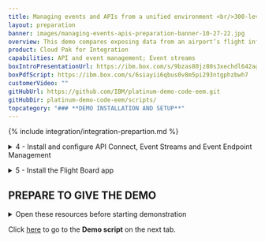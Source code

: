 ```yaml
---
title: Managing events and APIs from a unified environment <br/>300-level live demo
layout: preparation
banner: images/managing-events-apis-preparation-banner-10-27-22.jpg
overview: This demo compares exposing data from an airport’s flight information system over REST APIs and over an event stream. A flight information board will get flight data using a traditional REST API. We will then show how a new event stream for flight information on can be easily made available to the developers of an airline mobile application. This will enable the mobile app to receive flight delays the moment they occur, resulting in an improved and more marketable experience.
product: Cloud Pak for Integration
capabilities: API and event management; Event streams
boxIntroPresentationUrl: https://ibm.box.com/s/9bzas80jz80s3xechdl642ag80f4qjuz
boxPdfScript: https://ibm.box.com/s/6siayii6qbus0v8m5pi293ntgphzbwh7
customerVideo: ""
gitHubUrl: https://github.com/IBM/platinum-demo-code-eem.git
gitHubDir: platinum-demo-code-eem/scripts/
topcategory: "### **DEMO INSTALLATION AND SETUP**"
---
```


{% include integration/integration-prepartion.md %}

<span id="installDemo"></span>

<details markdown="1">

<summary>4 - Install and configure API Connect, Event Streams and Event Endpoint Management</summary>

1. In this directory you will see the following two files required to set up the demo:<br/>

   **setup-software.sh** - Sets up EEM and Event Streams<br/>
   **setup-app.sh** - Sets up the Flight Board application

2. These scripts require a utility called jq. If you don't have it, follow the installation steps described in this <a href="https://jqlang.github.io/jq/download/" target="_blank" rel="noreferrer">page</a>, based on your operating system. 

3. Run the following command:<br/>
   ```
       ./setup-software.sh cp4i
   ```
    This could take 30-45 minutes to complete. It will be complete when API Connect, Event Endpoint Management and IBM Event Streams have been installed.<br/><br/>The Platform Navigator and Event Streams UI endpoints are displayed at the end of the script for convenience. These will be used later.<br/>

4. Navigate to the Event Stream UI outputted in the previous step.
<br/><img src="images/prep-image201.png" width="800" /><br/>

5. Log in with the username **admin** and the password you created in step 2.5. This opens **IBM Event Steams**.<br/><img src="images/prep-image202.png" width="800" /><br/>

6. Select the **Topics** (1) icon, then click **Create topic** (2).<br/><img src="images/prep-image203.png" width="800" /><br/>

7. Specify **flight-delays** (1) as the **Topic name** and select **Next** (2).<br/><img src="images/prep-image204.png" width="800" /><br/>

8. Click **Next**.<br/><img src="images/prep-image205.png" width="800" /><br/>

9. Click **Next**.<br/><img src="images/prep-image206.png" width="800" /><br/>

10. Click **Create topic**.<br/><img src="images/prep-image207.png" width="800" /><br/>

11. Click on **Connect to this cluster**. <br/><img src="images/prep-image207-1.png" width="800" /><br/>

12. Click on **Internal** (1) and copy the URL (2). <br/><img src="images/prep-image207-2.png" width="800" /><br/>

13. Open a browser window and go to the **Event Endpoint Management URL**.<br/><img src="images/prep-image208-1.png" width="800" /><br/><br/><inline-notification text="If you are using Chrome, you may see a certificate error when accessing the page. To bypass this, type <strong>thisisunsafe</strong> and press return."></inline-notification><br/><br/>

14. Log in with the username **eem-admin** and the password **passw0rd**. <br/><img src="images/prep-image208-2.png" width="800" /><br/>

15. Click on the **Topics** (1) icon and select **Add topic** (2). <br/><img src="images/prep-image208-3.png" width="800" /><br/>

16. Click **Add new cluster**. <br/><img src="images/prep-image208-4.png" width="800" /><br/>

17. Enter **ibm-event-streams** (1) for the cluster name and click **Next** (2). <br/><img src="images/prep-image208-5.png" width="800" /><br/>

18. Paste the URL from step 10 into the text box (1) and click **Next** (2). <br/><img src="images/prep-image208-6.png" width="800" /><br/>

19. Click **Add cluster**. <br/><img src="images/prep-image208-7.png" width="800" /><br/>

20. Check **ibm-event-streams** (1) and click **Next**. <br/><img src="images/prep-image208-8.png" width="800" /><br/>

21. Check **flight-delays** (1) and click **Add Topic**. <br/><img src="images/prep-image208-9.png" width="800" /><br/>

22. Click on **flight-delays**. <br/><img src="images/prep-image208-10.png" width="800" /><br/>

23. Click on the **Options** tab and select **Create option**. <br/><img src="images/prep-image209-1.png" width="800" /><br/>

24. Fill in **Flight delay access** (1) for the option name, **flight-delays** for the alias, **Self-service access to the flight delay event stream.** for the description and click **Next**.<br/><img src="images/prep-image209-2.png" width="800" /><br/>

25. Click **Next**. <br/><img src="images/prep-image209-3.png" width="800" /><br/>

26. Click **Publish**. <br/><img src="images/prep-image209-4.png" width="800" /><br/>

27. Check the **production** (1) box and click **Save**. <br/><img src="images/prep-image209-5.png" width="800" /><br/>

28. Check the **production** (1) box and click **Save**. <br/><img src="images/prep-image209-5.png" width="800" /><br/>

29. Click on the export icon. <br/><img src="images/prep-image209-6.png" width="800" /><br/>

29. Check the **For IBM API Connect (contains credentials)** (1) box and click **Export** (2). <br/><img src="images/prep-image209-7.png" width="800" /><br/>

22.	Return the command line and use the URL, username (1), credentials (2) and click **Sign In** (3) to access the Platform Navigator.<br/><img src="images/prep-image208.png" width="800" /><br/><img src="images/prep-image210.png" width="800" /><br/><br/><inline-notification text="If you are using Chrome, you may see a certificate error when accessing the page. To bypass this, type <strong>thisisunsafe</strong> and press return."></inline-notification><br/>

23. You will be asked to provide a new password as you are using a temporary password. Provide a new password and click **Submit**. <br/><img src="images/prep-501.png" width="800" /><br/>

24. Expand **Design** and select **APIs** (1).<br/><img src="images/prep-image501.png" width="800" /><br/>

25. Click **ademo** API management. <br/><img src="images/prep-image502.png" width="800" /><br/>

26. If a login screen is presented, select **Cloud Pak User Registry** <br/><img src="images/prep-image212.png" width="800" /><br/>

26. Click **Manage catalogs** (2).<br/><img src="images/prep-image213.png" width="800" /><br/>

27. Open **Sandbox**.<br/><img src="images/prep-image214.png" width="800" /><br/>

28. Select the **Consumers** (1) tab, click **Add** (2) and select **Create organization** (3).<br/><img src="images/prep-image215.png" width="800" /><br/>

29. Fill in **IBM** as the title.<br/><img src="images/prep-image216.png" width="800" /><br/>

30. Scroll down to the Owner section, set the type of user to **New user** (1), fill in the following details and click **Create**.

    | FIELD | VALUE |
    | ------ | ------- |
    | **Username:** | devuser |
    | **Email:** | devuser@ibmapiconnect.com |
    | **First name:** | Dev |
    | **Last name:** | User |
    | **Password:** | AP1Connect! | 
    
    <img src="images/prep-image217.png" width="800" />
  

31. A new consumer organization is created.
<br/><img src="images/prep-image218.png" width="800" /><br/>

32. Click on the **Catalog settings** (1) tab, **Gateway services** (2) and **Edit** (3). <br/><img src="images/prep-image232.png" width="800" /><br/>

33. Check the **EEM Event Gateway** (1) and click **Save** (2). <br/><img src="images/prep-image233.png" width="800" /><br/>

Congratulations! Your portal developer user has been created and you are ready for the demo.

<br/>

**[Go to top](#top)**

</details>

<span id="installFlightBoard"></span>

<details markdown="1">

<summary>5 - Install the Flight Board app</summary>

1. Run the following commands to install the Flight Board app:<br/>
    ```
      cd platinum-demo-code-eem/scripts/
    ```
    ```
      ./setup-app.sh cp4i
    ```

    It takes a few minutes to configure access and generate credentials for the flight board app.<br/>

2. Open a browser window for each of the URLs that are created: one is for the **FlightBoard** app and the other is for **FlightBoard Manager**. <br/><img src="images/Prep6.2.png" width="800" /><br/>

**[Go to top](#top)**

</details>


## **PREPARE TO GIVE THE DEMO**

<details markdown="1">

<summary>Open these resources before starting demonstration</summary>

1. Download the **Flight-Delay.avsc** schema from <a href="https://raw.githubusercontent.com/IBM/platinum-demo-code-eem/main/resources/Flight-Delays.avsc" target="_blank">here</a>. You will need this for Action 4.1.5 of the demonstration.<br/><br/>

2. Open the following tabs in a web browser:<br/>
• IBM Event Streams<br/>
• IBM Cloud Pak for Integration Platform Navigator<br/>
• The Flight Board<br/>
• The Flight Board Manager<br/>
• IBM API Connect Developer Portal
   <inline-notification text="These URLs are provided as the output from the setup-software.sh and setup-app.sh scripts. For convenience you can also get the URLs for the above by running the following command from the eem-demo/scripts folder:"></inline-notification>
   ```
   ./get-urls.sh
   ```

3. Click **Sign in** to log in to the Developer Portal using the devuser account you created in the preparation steps above.<br/><img src="images/prep-demo-2.png" width="800" /><br/>

4. Enter the **Username** and **Password**. Click **Sign in**.<br/><img src="images/prep-demo-3.png" width="800" /><br/>

5. Prepare a terminal by logging into the OpenShift cluster with the “Copy login command” option from the OpenShift user interface, then executing it within the terminal window.<br/><img src="images/prep-demo-4.png" width="800" /><br/>

**[Go to top](#top)**

</details>

Click [here](/300-integration-managing-events-and-apis-from-unified-environment/demo-script) to go to the **Demo script** on the next tab.